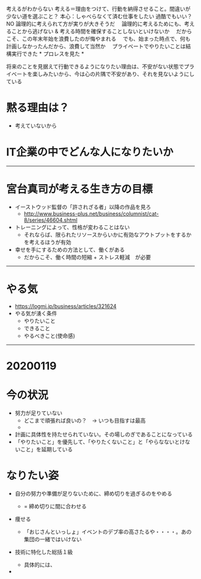 考えるがわからない
考える＝理由をつけて、行動を納得させること。間違いが少ない道を選ぶこと？
本心：しゃべらなくて済む仕事をしたい
過酷でもいい？　NO
論理的に考えられて方が実りが大きそうだ
　論理的に考えるためにも、考えることから逃げない & 考える時間を確保することしないといけないか
　だからこそ、この年末年始を浪費したのが悔やまれる
　でも、始まった時点で、何も計画しなかったんだから、浪費して当然か
　プライベートでやりたいことは結構実行できた
    * プロレスを見た
    *


将来のことを見据えて行動できるようになりたい理由は、不安がない状態でプライベートを楽しみたいから、今は心の片隅で不安があり、それを見ないようにしている


# 黙る理由は？
  * 考えていないから

# IT企業の中でどんな人になりたいか

---

# 宮台真司が考える生き方の目標
  * イーストウッド監督の「許されざる者」以降の作品を見ろ
    * http://www.business-plus.net/business/columnist/cat-8/series/46604.shtml
  * トレーニングによって、性格が変わることはない
    * それならば、限られたリソースからいかに有効なアウトプットをするかを考えるほうが有効
  * 幸せを手にするための方法として、働くがある
    * だからこそ、働く時間の短縮 + ストレス軽減　が必要

---
# やる気
* https://logmi.jp/business/articles/321624
* やる気が湧く条件
  * やりたいこと
  * できること
  * やるべきこと(使命感)

---
# 20200119
# 今の状況
* 努力が足りていない
  * どこまで頑張れば良いの？　-> いつも目指すは最高
  *
* 計画に具体性を持たせられていない。その場しのぎであることになっている
* 「やりたいこと」を優先して、「やりたくないこと」と「やらなないとけないこと」を延期している

# なりたい姿
* 自分の努力や準備が足りないために、締め切りを過ぎるのをやめる
  * = 締め切りに間に合わせる
* 痩せる
  * 「おじさんといっしょ」イベントのデブ率の高さたるや・・・・。あの集団の一緒ではいけない
* 技術に特化した総括１級
  * 具体的には、

*
